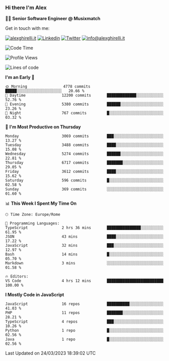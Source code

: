 ### Hi there I'm Alex

👨‍💻 __Senior Software Engineer @ Musixmatch__

Get in touch with me:

[![alexghirelli.it](https://img.shields.io/static/v1?label=alexghirelli.it&message=%20&color=red&logo=&style=flat-square&logoColor=white)](https://www.alexghirelli.it/)
[![Linkedin](https://img.shields.io/static/v1?label=Linkedin&message=%20&color=blue&logo=Linkedin&style=flat-square&logoColor=white)](https://linkedin.com/in/alexghirelli)
[![Twitter](https://img.shields.io/static/v1?label=Twitter&message=%20&color=blue&logo=Twitter&style=flat-square&logoColor=white)](https://twitter.com/alexGhirelli)
[![info@alexghirelli.it](https://img.shields.io/static/v1?label=info@alexghirelli.it&message=%20&color=red&logo=gmail&style=flat-square&logoColor=white)](mailto:info@alexghirelli.it)

<!--START_SECTION:waka-->
![Code Time](http://img.shields.io/badge/Code%20Time-7%2C385%20hrs%2043%20mins-blue)

![Profile Views](http://img.shields.io/badge/Profile%20Views-0-blue)

![Lines of code](https://img.shields.io/badge/From%20Hello%20World%20I%27ve%20Written-32.9%20million%20lines%20of%20code-blue)

**I'm an Early 🐤** 

```text
🌞 Morning                4778 commits        █████░░░░░░░░░░░░░░░░░░░░   20.66 % 
🌆 Daytime                12200 commits       █████████████░░░░░░░░░░░░   52.76 % 
🌃 Evening                5380 commits        ██████░░░░░░░░░░░░░░░░░░░   23.26 % 
🌙 Night                  767 commits         █░░░░░░░░░░░░░░░░░░░░░░░░   03.32 % 
```
📅 **I'm Most Productive on Thursday** 

```text
Monday                   3069 commits        ███░░░░░░░░░░░░░░░░░░░░░░   13.27 % 
Tuesday                  3488 commits        ████░░░░░░░░░░░░░░░░░░░░░   15.08 % 
Wednesday                5274 commits        ██████░░░░░░░░░░░░░░░░░░░   22.81 % 
Thursday                 6717 commits        ███████░░░░░░░░░░░░░░░░░░   29.05 % 
Friday                   3612 commits        ████░░░░░░░░░░░░░░░░░░░░░   15.62 % 
Saturday                 596 commits         █░░░░░░░░░░░░░░░░░░░░░░░░   02.58 % 
Sunday                   369 commits         ░░░░░░░░░░░░░░░░░░░░░░░░░   01.60 % 
```


📊 **This Week I Spent My Time On** 

```text
🕑︎ Time Zone: Europe/Rome

💬 Programming Languages: 
TypeScript               2 hrs 36 mins       ███████████████░░░░░░░░░░   61.95 % 
JSON                     43 mins             ████░░░░░░░░░░░░░░░░░░░░░   17.22 % 
JavaScript               32 mins             ███░░░░░░░░░░░░░░░░░░░░░░   12.97 % 
Bash                     14 mins             █░░░░░░░░░░░░░░░░░░░░░░░░   05.70 % 
Markdown                 3 mins              ░░░░░░░░░░░░░░░░░░░░░░░░░   01.58 % 

🔥 Editors: 
VS Code                  4 hrs 12 mins       █████████████████████████   100.00 % 
```

**I Mostly Code in JavaScript** 

```text
JavaScript               16 repos            ██████████░░░░░░░░░░░░░░░   41.03 % 
PHP                      11 repos            ███████░░░░░░░░░░░░░░░░░░   28.21 % 
TypeScript               4 repos             ███░░░░░░░░░░░░░░░░░░░░░░   10.26 % 
Python                   1 repo              █░░░░░░░░░░░░░░░░░░░░░░░░   02.56 % 
Java                     1 repo              █░░░░░░░░░░░░░░░░░░░░░░░░   02.56 % 
```




 Last Updated on 24/03/2023 18:39:02 UTC
<!--END_SECTION:waka-->

